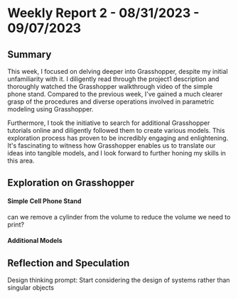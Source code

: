 # Weekly Report 2 - 08/31/2023 - 09/07/2023

## Summary  
This week, I focused on delving deeper into Grasshopper, despite my initial unfamiliarity with it. I diligently read through the project1 description and thoroughly watched the Grasshopper walkthrough video of the simple phone stand. Compared to the previous week, I've gained a much clearer grasp of the procedures and diverse operations involved in parametric modeling using Grasshopper. 

Furthermore, I took the initiative to search for additional Grasshopper tutorials online and diligently followed them to create various models. This exploration process has proven to be incredibly engaging and enlightening. It's fascinating to witness how Grasshopper enables us to translate our ideas into tangible models, and I look forward to further honing my skills in this area.


## Exploration on Grasshopper

#### Simple Cell Phone Stand
can we remove a cylinder from the volume to reduce the volume we need to print?

#### Additional Models



## Reflection and Speculation
Design thinking prompt: Start considering the design of systems rather than singular objects
